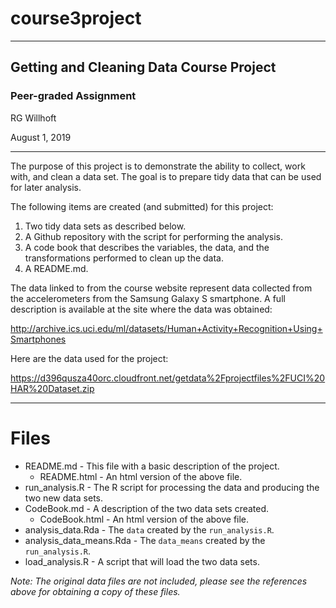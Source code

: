 # course3project

---

## Getting and Cleaning Data Course Project
### Peer-graded Assignment

RG Willhoft

August 1, 2019

---

The purpose of this project is to demonstrate the ability to collect, work with, and clean a data set. The goal is to prepare tidy data that can be used for later analysis. 

The following items are created (and submitted) for this project:

1. Two tidy data sets as described below.
2. A Github repository with the script for performing the analysis.
3. A code book that describes the variables, the data, and the transformations performed to clean up the data.
4. A README.md.

The data linked to from the course website represent data collected from the accelerometers from the Samsung Galaxy S smartphone. A full description is available at the site where the data was obtained:

http://archive.ics.uci.edu/ml/datasets/Human+Activity+Recognition+Using+Smartphones

Here are the data used for the project:

https://d396qusza40orc.cloudfront.net/getdata%2Fprojectfiles%2FUCI%20HAR%20Dataset.zip

---

# Files

- README.md - This file with a basic description of the project.
  - README.html - An html version of the above file.
- run_analysis.R - The R script for processing the data and producing the two new data sets.
- CodeBook.md - A description of the two data sets created.
  - CodeBook.html - An html version of the above file.
- analysis_data.Rda - The `data` created by the `run_analysis.R`.
- analysis_data_means.Rda - The `data_means` created by the `run_analysis.R`.
- load_analysis.R - A script that will load the two data sets.

_Note: The original data files are not included, please see the references above for obtaining a copy of these files._
